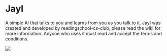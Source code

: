 # JayI
A simple AI that talks to you and learns from you as you talk to it.
JayI was created and developed by readingschool-cs-club, please read the wiki for more information.
Anyone who uses it must read and accept the terms and conditions.

![](http://upload.wikimedia.org/wikipedia/commons/a/ab/Patates.jpg)











